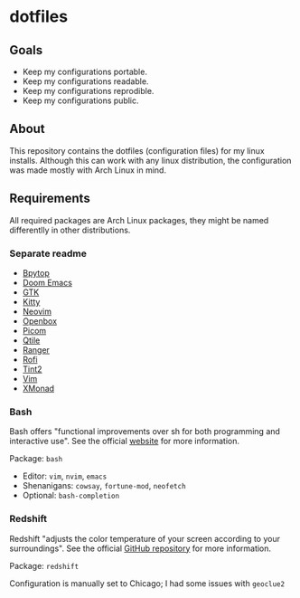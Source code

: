# dotfiles

## Goals

- Keep my configurations portable.
- Keep my configurations readable.
- Keep my configurations reprodible.
- Keep my configurations public.

## About

This repository contains the dotfiles (configuration files) for my linux
installs. Although this can work with any linux distribution, the configuration
was made mostly with Arch Linux in mind.

## Requirements

All required packages are Arch Linux packages, they might be named differentlly
in other distributions.

### Separate readme

- [Bpytop](./config/bpytop/README.md)
- [Doom Emacs](./doom.d/README.md)
- [GTK](./config/gtk-3.0/README.md)
- [Kitty](./config/kitty/README.md)
- [Neovim](./config/nvim/README.md)
- [Openbox](./config/openbox/README.md)
- [Picom](./config/picom/README.md)
- [Qtile](./config/qtile/README.md)
- [Ranger](./config/ranger/README.md)
- [Rofi](./config/rofi/README.md)
- [Tint2](./config/tint2/README.md)
- [Vim](./vim/README.md)
- [XMonad](./xmonad/README.md)

### Bash

Bash offers "functional improvements over sh for both programming and
interactive use". See the official [website](https://www.gnu.org/software/bash)
for more information.

Package: `bash`

- Editor: `vim`, `nvim`, `emacs`
- Shenanigans: `cowsay`, `fortune-mod`, `neofetch`
- Optional: `bash-completion` 

### Redshift

Redshift "adjusts the color temperature of your screen according to your
surroundings". See the official
[GitHub repository](https://github.com/jonls/redshift) for more information.

Package: `redshift`

Configuration is manually set to Chicago; I had some issues with `geoclue2`
